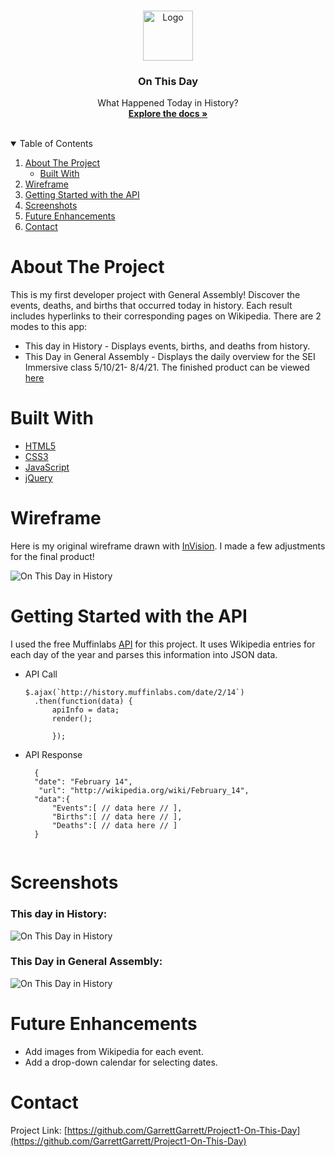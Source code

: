 
<!-- PROJECT LOGO -->
<br />
<p align="center">
  <a href="https://garrettgarrett.github.io/Project1-On-This-Day/">
    <img src="https://images.emojiterra.com/twitter/512px/1f5d3.png" alt="Logo" width="80" height="80">
  </a>

  <h3 align="center">On This Day</h3>

  <p align="center">
    What Happened Today in History?
    <br />
    <a href="https://github.com/GarrettGarrett/Project1-On-This-Day"><strong>Explore the docs »</strong></a>
    <br />
    <br />
  </p>
</p>

<!-- TABLE OF CONTENTS -->
<details open="open">
  <summary>Table of Contents</summary>
  <ol>
    <li>
      <a href="#about-the-project">About The Project</a>
      <ul>
        <li><a href="#built-with">Built With</a></li>
      </ul>
    </li>
    <li>
      <a href="#wireframe">Wireframe</a>
    </li>
    <li><a href="#getting-started-with-the-api">Getting Started with the API</a></li>
    <li><a href="#screenshots">Screenshots</a></li>
     <li><a href="#future-enhancements">Future Enhancements</a></li>
    <li><a href="#contact">Contact</a></li>
  </ol>
</details>

<!-- ABOUT THE PROJECT -->
# About The Project
This is my first developer project with General Assembly! Discover the events, deaths, and births that occurred today in history.  Each result includes hyperlinks to their corresponding pages on Wikipedia.  There are 2 modes to this app: 
* This day in History - Displays events, births, and deaths from history.
* This Day in General Assembly - Displays the daily overview for the SEI Immersive class 5/10/21- 8/4/21.
The finished product can be viewed [here](https://garrettgarrett.github.io/Project1-On-This-Day/)

# Built With

* [HTML5](https://developer.mozilla.org/en-US/docs/Glossary/HTML5)
* [CSS3](https://developer.mozilla.org/en-US/docs/Web/CSS)
* [JavaScript](https://www.javascript.com/)
* [jQuery](https://jquery.com/)

# Wireframe

Here is my original wireframe drawn with [InVision](https://www.invisionapp.com/).  I made a few adjustments for the final product!

![On This Day in History](imgs/wireframe.png)


<!-- API -->
# Getting Started with the API
I used the free Muffinlabs [API](http://history.muffinlabs.com/#api) for this project.  It uses Wikipedia entries for each day of the year and parses this information into JSON data.

* API Call
  ```
  $.ajax(`http://history.muffinlabs.com/date/2/14`)
    .then(function(data) { 
        apiInfo = data;
        render();
        
        });
  ```
* API Response
  ```
    {
    "date": "February 14",
     "url": "http://wikipedia.org/wiki/February_14",
    "data":{
        "Events":[ // data here // ],
        "Births":[ // data here // ],
        "Deaths":[ // data here // ]
    }
    
  ```

<!-- USAGE EXAMPLES -->
# Screenshots
### This day in History:
![On This Day in History](imgs/History.png)

### This Day in General Assembly:
![On This Day in History](imgs/GA.png)


# Future Enhancements
* Add images from Wikipedia for each event.
* Add a drop-down calendar for selecting dates.

<!-- CONTACT -->
# Contact
Project Link: [https://github.com/GarrettGarrett/Project1-On-This-Day](https://github.com/GarrettGarrett/Project1-On-This-Day)

